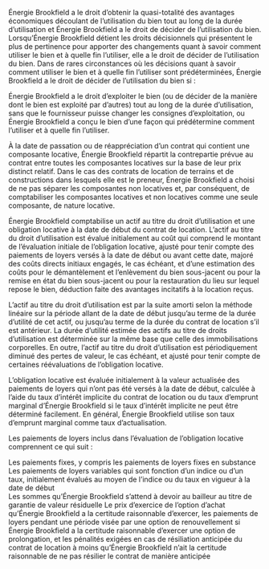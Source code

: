 Énergie Brookfield a le droit d’obtenir la quasi-totalité des avantages économiques découlant de l’utilisation du bien tout au long de la durée d’utilisation et Énergie Brookfield a le droit de décider de l’utilisation du bien. Lorsqu’Énergie Brookfield détient les droits décisionnels qui présentent le plus de pertinence pour apporter des changements quant à savoir comment utiliser le bien et à quelle fin l’utiliser, elle a le droit de décider de l’utilisation du bien. Dans de rares circonstances où les décisions quant à savoir comment utiliser le bien et à quelle fin l’utiliser sont prédéterminées, Énergie Brookfield a le droit de décider de l’utilisation du bien si :  

Énergie Brookfield a le droit d’exploiter le bien (ou de décider de la manière dont le bien est exploité par d’autres) tout au long de la durée d’utilisation, sans que le fournisseur puisse changer les consignes d’exploitation, ou   
Énergie Brookfield a conçu le bien d’une façon qui prédétermine comment l’utiliser et à quelle fin l’utiliser.  

À la date de passation ou de réappréciation d’un contrat qui contient une composante locative, Énergie Brookfield répartit la contrepartie prévue au contrat entre toutes les composantes locatives sur la base de leur prix distinct relatif. Dans le cas des contrats de location de terrains et de constructions dans lesquels elle est le preneur, Énergie Brookfield a choisi de ne pas séparer les composantes non locatives et, par conséquent, de comptabiliser les composantes locatives et non locatives comme une seule composante, de nature locative.  

Énergie Brookfield comptabilise un actif au titre du droit d’utilisation et une obligation locative à la date de début du contrat de location. L’actif au titre du droit d’utilisation est évalué initialement au coût qui comprend le montant de l’évaluation initiale de l’obligation locative, ajusté pour tenir compte des paiements de loyers versés à la date de début ou avant cette date, majoré des coûts directs initiaux engagés, le cas échéant, et d’une estimation des coûts pour le démantèlement et l’enlèvement du bien sous-jacent ou pour la remise en état du bien sous-jacent ou pour la restauration du lieu sur lequel repose le bien, déduction faite des avantages incitatifs à la location reçus.  

L’actif au titre du droit d’utilisation est par la suite amorti selon la méthode linéaire sur la période allant de la date de début jusqu’au terme de la durée d’utilité de cet actif, ou jusqu’au terme de la durée du contrat de location s’il est antérieur. La durée d’utilité estimée des actifs au titre de droits d’utilisation est déterminée sur la même base que celle des immobilisations corporelles. En outre, l’actif au titre du droit d’utilisation est périodiquement diminué des pertes de valeur, le cas échéant, et ajusté pour tenir compte de certaines réévaluations de l’obligation locative.  

L’obligation locative est évaluée initialement à la valeur actualisée des paiements de loyers qui n’ont pas été versés à la date de début, calculée à l’aide du taux d’intérêt implicite du contrat de location ou du taux d’emprunt marginal d’Énergie Brookfield si le taux d’intérêt implicite ne peut être déterminé facilement. En général, Énergie Brookfield utilise son taux d’emprunt marginal comme taux d’actualisation.  

Les paiements de loyers inclus dans l’évaluation de l’obligation locative comprennent ce qui suit :  

Les paiements fixes, y compris les paiements de loyers fixes en substance   
Les paiements de loyers variables qui sont fonction d’un indice ou d’un taux, initialement évalués au moyen de l’indice ou du taux en vigueur à la date de début   
Les sommes qu’Énergie Brookfield s’attend à devoir au bailleur au titre de garantie de valeur résiduelle Le prix d’exercice de l’option d’achat qu’Énergie Brookfield a la certitude raisonnable d’exercer, les paiements de loyers pendant une période visée par une option de renouvellement si Énergie Brookfield a la certitude raisonnable d’exercer une option de prolongation, et les pénalités exigées en cas de résiliation anticipée du contrat de location à moins qu’Énergie Brookfield n’ait la certitude raisonnable de ne pas résilier le contrat de manière anticipée  